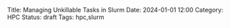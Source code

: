 Title: Managing Unkillable Tasks in Slurm
Date: 2024-01-01 12:00
Category: HPC
Status: draft
Tags: hpc,slurm
